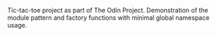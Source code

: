 Tic-tac-toe project as part of The Odin Project. Demonstration of the module pattern and factory functions with minimal global namespace usage.
